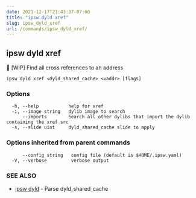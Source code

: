 ```yaml
---
date: 2021-12-17T21:43:37-07:00
title: "ipsw dyld xref"
slug: ipsw_dyld_xref
url: /commands/ipsw_dyld_xref/
---
```

## ipsw dyld xref

🚧 [WIP] Find all cross references to an address

```
ipsw dyld xref <dyld_shared_cache> <vaddr> [flags]
```

### Options

```
  -h, --help           help for xref
  -i, --image string   dylib image to search
      --imports        Search all other dylibs that import the dylib containing the xref src
  -s, --slide uint     dyld_shared_cache slide to apply
```

### Options inherited from parent commands

```
      --config string   config file (default is $HOME/.ipsw.yaml)
  -V, --verbose         verbose output
```

### SEE ALSO

* [ipsw dyld](/cmd/ipsw_dyld/)	 - Parse dyld_shared_cache

